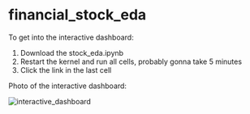 # financial_stock_eda

To get into the interactive dashboard:
1. Download the stock_eda.ipynb
2. Restart the kernel and run all cells, probably gonna take 5 minutes
3. Click the link in the last cell

Photo of the interactive dashboard:

![interactive_dashboard](https://github.com/user-attachments/assets/c63fdfdc-381b-47d9-b2e6-9cd6dae9c2cc)

